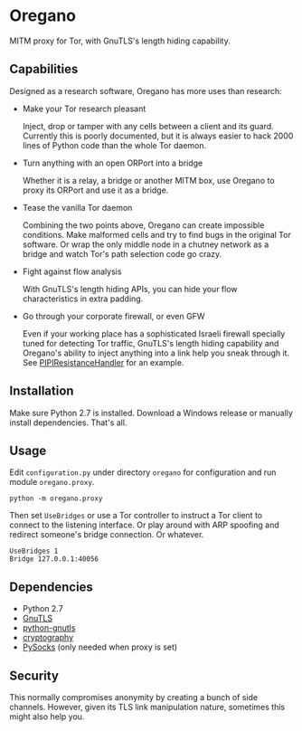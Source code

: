 # Oregano

MITM proxy for Tor, with GnuTLS's length hiding capability.

## Capabilities

Designed as a research software, Oregano has more uses than research:

* Make your Tor research pleasant

  Inject, drop or tamper with any cells between a client and its guard. Currently this is poorly documented, but it is always easier to hack 2000 lines of Python code than the whole Tor daemon.

* Turn anything with an open ORPort into a bridge

  Whether it is a relay, a bridge or another MITM box, use Oregano to proxy its ORPort and use it as a bridge.

* Tease the vanilla Tor daemon

  Combining the two points above, Oregano can create impossible conditions. Make malformed cells and try to find bugs in the original Tor software. Or wrap the only middle node in a chutney network as a bridge and watch Tor's path selection code go crazy.

* Fight against flow analysis

  With GnuTLS's length hiding APIs, you can hide your flow characteristics in extra padding.

* Go through your corporate firewall, or even GFW

  Even if your working place has a sophisticated Israeli firewall specially tuned for detecting Tor traffic, GnuTLS's length hiding capability and Oregano's ability to inject anything into a link help you sneak through it. See [PIPIResistanceHandler](https://github.com/nametoolong/oregano/blob/master/oregano/configuration.py#L64) for an example.

## Installation

Make sure Python 2.7 is installed. Download a Windows release or manually install dependencies. That's all.

## Usage

Edit `configuration.py` under directory `oregano` for configuration and run module `oregano.proxy`.
```
python -m oregano.proxy
```

Then set `UseBridges` or use a Tor controller to instruct a Tor client to connect to the listening interface. Or play around with ARP spoofing and redirect someone's bridge connection. Or whatever.
```
UseBridges 1
Bridge 127.0.0.1:40056
```

## Dependencies

* Python 2.7
* [GnuTLS](https://gnutls.org/)
* [python-gnutls](https://github.com/AGProjects/python-gnutls)
* [cryptography](https://cryptography.io/)
* [PySocks](https://github.com/Anorov/PySocks) (only needed when proxy is set)

## Security

This normally compromises anonymity by creating a bunch of side channels. However, given its TLS link manipulation nature, sometimes this might also help you.
